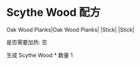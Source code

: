 # Scythe Wood 配方

Oak Wood Planks|Oak Wood Planks| 
|Stick| 
|Stick| 


是否需要加热: 否

生成 Scythe Wood * 数量 1

